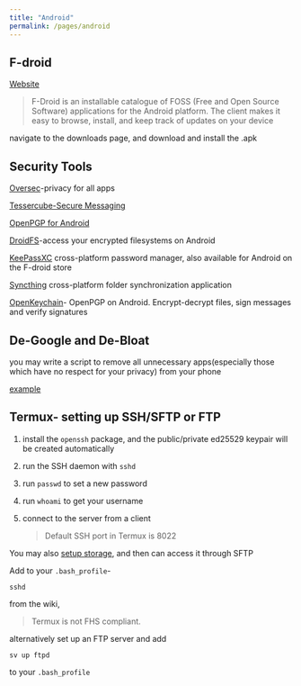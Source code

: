 ```yaml
---
title: "Android"
permalink: /pages/android
---
```


<!-- security focused settings,tweaks -->

## F-droid

[Website](https://f-droid.org/)

> F-Droid is an installable catalogue of FOSS (Free and Open Source Software) applications for the Android platform. The client makes it easy to browse, install, and keep track of updates on your device

navigate to the downloads page, and download and install the .apk

## Security Tools

[Oversec](https://www.oversec.io/)-privacy for all apps

[Tessercube-Secure Messaging](https://tessercube.com/)

[OpenPGP for Android](https://tesserpg.com/)

[DroidFS](https://f-droid.org/en/packages/sushi.hardcore.droidfs/)-access your encrypted filesystems on Android

[KeePassXC](https://keepassxc.org/docs/) cross-platform password manager, also available for Android on the F-droid store

[Syncthing](https://syncthing.net/) cross-platform folder synchronization application

[OpenKeychain](https://www.openkeychain.org/)- OpenPGP on Android. Encrypt-decrypt files, sign messages and verify signatures

## De-Google and De-Bloat

you may write a script to remove all unnecessary apps(especially those which have no respect for your privacy) from your phone

[example](../resources/debloat_xiaomi.py)

## Termux- setting up SSH/SFTP or FTP

1. install the `openssh` package, and the public/private ed25529 keypair will be created automatically

2. run the SSH daemon with `sshd`

3. run `passwd` to set a new password

4. run `whoami` to get your username

5. connect to the server from a client

   > Default SSH port in Termux is 8022

You may also [setup storage](https://wiki.termux.com/wiki/Internal_and_external_storage), and then can access it through SFTP

Add to your `.bash_profile`-

```
sshd
```

from the wiki,

> Termux is not FHS compliant.

alternatively set up an FTP server and add

```
sv up ftpd
```

to your `.bash_profile`
